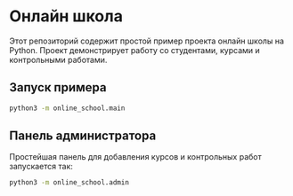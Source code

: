 # Онлайн школа

Этот репозиторий содержит простой пример проекта онлайн школы на Python.
Проект демонстрирует работу со студентами, курсами и контрольными работами.

## Запуск примера

```bash
python3 -m online_school.main
```

## Панель администратора

Простейшая панель для добавления курсов и контрольных работ запускается так:

```bash
python3 -m online_school.admin
```
